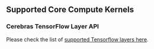 

## Supported Core Compute Kernels
### Cerebras TensorFlow Layer API
Please check the list of <a href="https://docs.cerebras.net/en/1.6.0/tensorflow-docs/api-rst/tf.html" target="_blank">supported Tensorflow layers here</a>.

